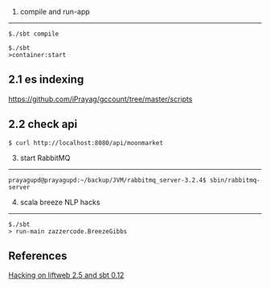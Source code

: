 
1. compile and run-app
-------------

```
$./sbt compile
```

```
$./sbt
>container:start
```

2.1 es indexing
---------------

https://github.com/iPrayag/gccount/tree/master/scripts

2.2 check api
---------------
```
$ curl http://localhost:8080/api/moonmarket
```

3. start RabbitMQ
---------------

```
prayagupd@prayagupd:~/backup/JVM/rabbitmq_server-3.2.4$ sbin/rabbitmq-server
```

4. scala breeze NLP hacks
-------------------------------

```
$./sbt
> run-main zazzercode.BreezeGibbs
```

References
---------------
[Hacking on liftweb 2.5 and sbt 0.12](http://prayag-waves.blogspot.com/2012/11/hacking-on-liftweb-25-and-sbt-012.html)
